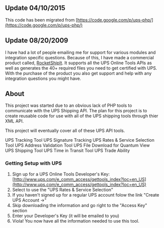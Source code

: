 ## Update 04/10/2015

This code has been migrated from [https://code.google.com/p/ups-php/](https://code.google.com/p/ups-php/)

## Update 08/20/2009

I have had a lot of people emailing me for support for various modules and integration specific questions. Because of this, I have made a commercial product called, [RocketShipIt](https://www.rocketship.it). It supports all the UPS Online Tools APIs as well as generates the 40+ required files you need to get certified with UPS. With the purchase of the product you also get support and help with any integration questions you might have.

## About

This project was started due to an obvious lack of PHP tools to communicate 
with the UPS Shipping API.  The plan for this project is to create reusable 
code for use with all of the UPS shipping tools through thier XML API.

This project will eventually cover all of these UPS API tools.

UPS Tracking Tool
UPS Signature Tracking
UPS Rates & Service Selection Tool
UPS Address Validation Tool
UPS File Download for Quantum View
UPS Shipping Tool
UPS Time in Transit Tool
UPS Trade Ability

### Getting Setup with UPS

1. Sign up for a UPS Online Tools Developer's Key: [http://www.ups.com/e_comm_access/gettools_index?loc=en_US](http://www.ups.com/e_comm_access/gettools_index?loc=en_US)
2. Select to use the "UPS Rates & Service Selection"
3. If you haven't signed up for a regular UPS account folow the link "Create UPS Account ->"
4. Skip downloading the information and go right to the "Access Key" section
5. Enter your Developer's Key (it will be emailed to you)
6. Viola! You now have all the information needed to use this tool.
